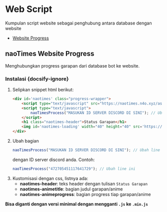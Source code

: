 # Web Script
Kumpulan script website sebagai penghubung antara database dengan website

* [Website Progress](#naotimes-website-progress)

## naoTimes Website Progress

Menghubungkan progress garapan dari database bot ke website.

### Instalasi {docsify-ignore}

1. Selipkan snippet html berikut:
    ```html
    <div id='naotimes' class="progress-wrapper">
        <script type="text/javascript" src="https://naotimes.n4o.xyz/assets/js/naoTimes.js"></script>
        <script type="text/javascript">
            naoTimesProcess("MASUKAN ID SERVER DISCORD DI SINI"); // Ubah line ini
        </script>
        <h1 class="naotimes-header">Status Garapan</h1>
        <img id='naotimes-loading' width="40" height="40" src='https://puu.sh/DiJzU/6af20efe7e.gif'>
    </div>
    ```
2. Ubah bagian
    ```js
    naoTimesProcess("MASUKAN ID SERVER DISCORD DI SINI"); // Ubah line ini
    ```
    dengan ID server discord anda. Contoh:
    ```js
    naoTimesProcess("472705451117641729"); // Ubah line ini
    ```
2. Kustomisasi dengan css, listnya ada:
    - **naotimes-header**: teks header dengan tulisan `Status Garapan`
    - **naotimes-animetitle**: bagian judul garapan/anime
    - **naotimes-animeprogress**: bagian progress tiap garapan/anime

**Bisa diganti dengan versi minimal dengan mengganti `.js` ke `.min.js`**
